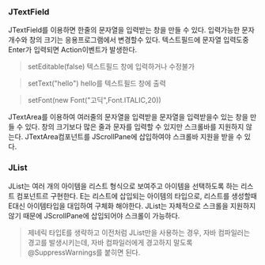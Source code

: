 ### JTextField

JTextField를 이용하면 한줄의 문자열을 입력받는 창을 만들 수 있다.
입력가능한 문자개수와 창의 크기는 응용프로그램에서 변경할수 있다.
텍스트필드에 문자열 입력도중 Enter가 입력되면 Action이벤트가 발생한다.
> setEditable(false)
텍스트필드 창에 입력하거나 수정불가

> setText("hello")
hello를 텍스트필드 창에 출력

> setFont(new Font("고딕",Font.ITALIC,20))

JTextArea를 이용하여 여러줄의 문자열을 입력받을 문자열을 입력받을수 있는 창을 만들 수 있다.
창의 크기보다 많은 줄과 문자를 입력할 수 있지만 스크롤바를 지원하지 않는다.
JTextArea컴포넌트를 JScrollPane에 삽입하여야 스크롤바 지원을 받을 수 있다.


### JList
JList는 여러 개의 아이템을 리스트 형식으로 보여주고 아이템을 선택하도록 하는 리스트 컴포넌트르 구현한다.
E는 리스트에 삽입되는 아이템의 타입으로, 리스트를 생성할때 E대신 아이템타입을 대입하여 구체화 해야한다.
JList는 자체적으로 스크롤을 지원하지 않기 때문에 JScrollPane에 삽입되어야 스크롤이 가능하다.

> 제네릭 타입E를 생략하고 이전처럼 JList만을 사용하는 경우, 자바 컴파일러는 경고를 발생시키는데, 자바
> 컴파일러에게 경고하지 말도록 @SuppressWarnings를 붙히면 된다.











